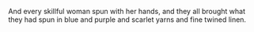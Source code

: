 And every skillful woman spun with her hands, and they all brought what they had spun in blue and purple and scarlet yarns and fine twined linen.
